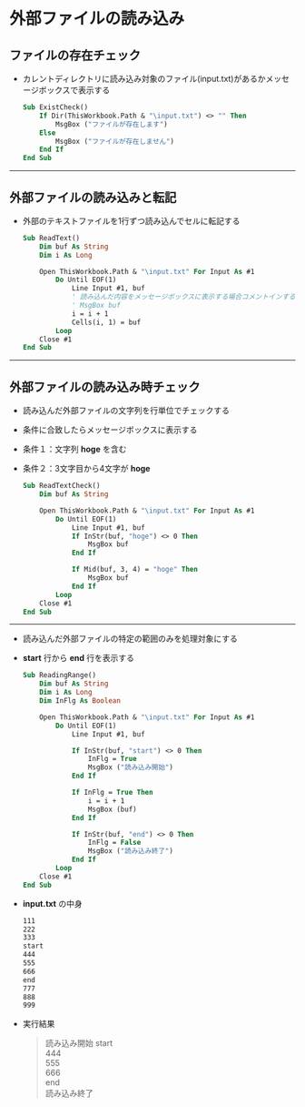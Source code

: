 # 外部ファイルの読み込み

## ファイルの存在チェック

* カレントディレクトリに読み込み対象のファイル(input.txt)があるかメッセージボックスで表示する

  ```vb
  Sub ExistCheck()
      If Dir(ThisWorkbook.Path & "\input.txt") <> "" Then
          MsgBox ("ファイルが存在します")
      Else
          MsgBox ("ファイルが存在しません")
      End If
  End Sub
  ```

***

## 外部ファイルの読み込みと転記

* 外部のテキストファイルを1行ずつ読み込んでセルに転記する

  ```vb
  Sub ReadText()
      Dim buf As String
      Dim i As Long

      Open ThisWorkbook.Path & "\input.txt" For Input As #1
          Do Until EOF(1)
              Line Input #1, buf
              ' 読み込んだ内容をメッセージボックスに表示する場合コメントインする
              ' MsgBox buf
              i = i + 1
              Cells(i, 1) = buf
          Loop
      Close #1
  End Sub
  ```

***

## 外部ファイルの読み込み時チェック

* 読み込んだ外部ファイルの文字列を行単位でチェックする
* 条件に合致したらメッセージボックスに表示する
* 条件１：文字列 __hoge__ を含む
* 条件２：3文字目から4文字が __hoge__

  ```vb
  Sub ReadTextCheck()
      Dim buf As String

      Open ThisWorkbook.Path & "\input.txt" For Input As #1
          Do Until EOF(1)
              Line Input #1, buf
              If InStr(buf, "hoge") <> 0 Then
                  MsgBox buf
              End If

              If Mid(buf, 3, 4) = "hoge" Then
                  MsgBox buf
              End If
          Loop
      Close #1
  End Sub
  ```

***

* 読み込んだ外部ファイルの特定の範囲のみを処理対象にする
* __start__ 行から __end__ 行を表示する

  ```vb
  Sub ReadingRange()
      Dim buf As String
      Dim i As Long
      Dim InFlg As Boolean

      Open ThisWorkbook.Path & "\input.txt" For Input As #1
          Do Until EOF(1)
              Line Input #1, buf

              If InStr(buf, "start") <> 0 Then
                  InFlg = True
                  MsgBox ("読み込み開始")
              End If

              If InFlg = True Then
                  i = i + 1
                  MsgBox (buf)
              End If

              If InStr(buf, "end") <> 0 Then
                  InFlg = False
                  MsgBox ("読み込み終了")
              End If
          Loop
      Close #1
  End Sub
  ```

* __input.txt__ の中身

  ```txt
  111
  222
  333
  start
  444
  555
  666
  end
  777
  888
  999
  ```

* 実行結果

  > 読み込み開始
  start  
  444  
  555  
  666  
  end  
  読み込み終了
